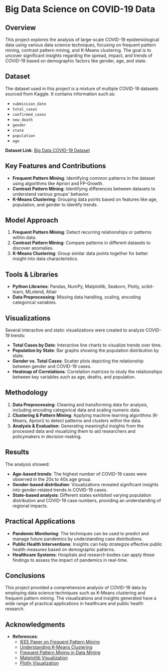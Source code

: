 # Big Data Science on COVID-19 Data

## Overview
This project explores the analysis of large-scale COVID-19 epidemiological data using various data science techniques, focusing on frequent pattern mining, contrast pattern mining, and K-Means clustering. The goal is to uncover significant insights regarding the spread, impact, and trends of COVID-19 based on demographic factors like gender, age, and state.

## Dataset
The dataset used in this project is a mixture of multiple COVID-19 datasets sourced from Kaggle. It contains information such as:
- `submission_date`
- `total_cases`
- `confirmed_cases`
- `new_death`
- `gender`
- `state`
- `population`
- `age`

**Dataset Link**: [Big Data COVID-19 Dataset](https://gist.githubusercontent.com/IndiraSiripurapu/d658c42af84bf864e2883e22f28733d3/raw/964a83a818a23fda9a495d967f9e82c2b7c059ab/BIGDATAPRJECT.csv)

## Key Features and Contributions
- **Frequent Pattern Mining**: Identifying common patterns in the dataset using algorithms like Apriori and FP-Growth.
- **Contrast Pattern Mining**: Identifying differences between datasets to understand various groups' behavior.
- **K-Means Clustering**: Grouping data points based on features like age, population, and gender to identify trends.

## Model Approach
1. **Frequent Pattern Mining**: Detect recurring relationships or patterns within data.
2. **Contrast Pattern Mining**: Compare patterns in different datasets to discover anomalies.
3. **K-Means Clustering**: Group similar data points together for better insight into data characteristics.

## Tools & Libraries
- **Python Libraries**: Pandas, NumPy, Matplotlib, Seaborn, Plotly, scikit-learn, MLxtend, Altair
- **Data Preprocessing**: Missing data handling, scaling, encoding categorical variables.

## Visualizations
Several interactive and static visualizations were created to analyze COVID-19 trends:
- **Total Cases by Date**: Interactive line charts to visualize trends over time.
- **Population by State**: Bar graphs showing the population distribution by state.
- **Gender vs. Total Cases**: Scatter plots depicting the relationship between gender and COVID-19 cases.
- **Heatmap of Correlations**: Correlation matrices to study the relationships between key variables such as age, deaths, and population.

## Methodology
1. **Data Preprocessing**: Cleaning and transforming data for analysis, including encoding categorical data and scaling numeric data.
2. **Clustering & Pattern Mining**: Applying machine learning algorithms (K-Means, Apriori) to detect patterns and clusters within the data.
3. **Analysis & Evaluation**: Generating meaningful insights from the processed data and visualizing them to aid researchers and policymakers in decision-making.

## Results
The analysis showed:
- **Age-based trends**: The highest number of COVID-19 cases were observed in the 20s to 40s age group.
- **Gender-based distribution**: Visualizations revealed significant insights into gender-related trends in COVID-19 cases.
- **State-based analysis**: Different states exhibited varying population distribution and COVID-19 case numbers, providing an understanding of regional impacts.

## Practical Applications
- **Pandemic Monitoring**: The techniques can be used to predict and manage future pandemics by understanding case distributions.
- **Public Health Interventions**: Insights can help strategize effective public health measures based on demographic patterns.
- **Healthcare Systems**: Hospitals and research bodies can apply these findings to assess the impact of pandemics in real-time.

## Conclusions
This project provided a comprehensive analysis of COVID-19 data by employing data science techniques such as K-Means clustering and frequent pattern mining. The visualizations and insights generated have a wide range of practical applications in healthcare and public health research.

## Acknowledgments
- **References**: 
  - [IEEE Paper on Frequent Pattern Mining](https://ieeexplore.ieee.org/document/9343361)
  - [Understanding K-Means Clustering](https://towardsdatascience.com/understanding-k-means-clustering-in-machine-learning-6a6e67336aa1)
  - [Frequent Pattern Mining in Data Mining](https://www.geeksforgeeks.org/frequent-pattern-mining-in-data-mining/)
  - [Matplotlib Visualization](https://matplotlib.org/)
  - [Plotly Visualization](https://plotly.com/)



